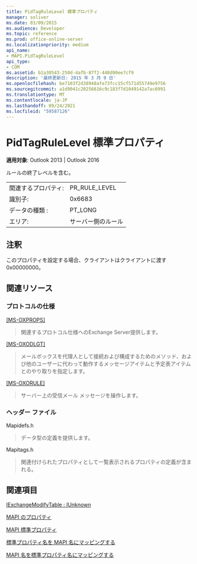 ```yaml
---
title: PidTagRuleLevel 標準プロパティ
manager: soliver
ms.date: 03/09/2015
ms.audience: Developer
ms.topic: reference
ms.prod: office-online-server
ms.localizationpriority: medium
api_name:
- MAPI.PidTagRuleLevel
api_type:
- COM
ms.assetid: b1a30543-250d-4afb-87f2-448d90ee7cf9
description: '最終更新日: 2015 年 3 月 9 日'
ms.openlocfilehash: be7103f2d38948afe73fcc15cf571d55749e9756
ms.sourcegitcommit: a1d9041c20256616c9c183f7d1049142a7ac6991
ms.translationtype: MT
ms.contentlocale: ja-JP
ms.lasthandoff: 09/24/2021
ms.locfileid: "59587126"
---
```

# <a name="pidtagrulelevel-canonical-property"></a>PidTagRuleLevel 標準プロパティ

  
  
**適用対象**: Outlook 2013 | Outlook 2016 
  
ルールの終了レベルを含む。
  
|||
|:-----|:-----|
|関連するプロパティ:  <br/> |PR_RULE_LEVEL  <br/> |
|識別子:  <br/> |0x6683  <br/> |
|データの種類 :   <br/> |PT_LONG  <br/> |
|エリア:  <br/> |サーバー側のルール  <br/> |
   
## <a name="remarks"></a>注釈

このプロパティを設定する場合、クライアントはクライアントに渡す0x00000000。 
  
## <a name="related-resources"></a>関連リソース

### <a name="protocol-specifications"></a>プロトコルの仕様

[[MS-OXPROPS]](https://msdn.microsoft.com/library/f6ab1613-aefe-447d-a49c-18217230b148%28Office.15%29.aspx)
  
> 関連するプロトコル仕様へのExchange Server提供します。
    
[[MS-OXODLGT]](https://msdn.microsoft.com/library/01a89b11-9c43-4c40-b147-8f6a1ef5a44f%28Office.15%29.aspx)
  
> メールボックスを代理人として接続および構成するためのメソッド、および他のユーザーに代わって動作するメッセージアイテムと予定表アイテムとのやり取りを指定します。
    
[[MS-OXORULE]](https://msdn.microsoft.com/library/70ac9436-501e-43e2-9163-20d2b546b886%28Office.15%29.aspx)
  
> サーバー上の受信メール メッセージを操作します。
    
### <a name="header-files"></a>ヘッダー ファイル

Mapidefs.h
  
> データ型の定義を提供します。
    
Mapitags.h
  
> 関連付けられたプロパティとして一覧表示されるプロパティの定義が含まれる。
    
## <a name="see-also"></a>関連項目



[IExchangeModifyTable : IUnknown](iexchangemodifytableiunknown.md)


[MAPI のプロパティ](mapi-properties.md)
  
[MAPI 標準プロパティ](mapi-canonical-properties.md)
  
[標準プロパティ名を MAPI 名にマッピングする](mapping-canonical-property-names-to-mapi-names.md)
  
[MAPI 名を標準プロパティ名にマッピングする](mapping-mapi-names-to-canonical-property-names.md)

